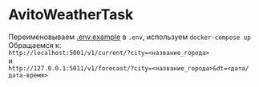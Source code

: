 # AvitoWeatherTask
Переименовываем <a href=".env.example">.env.example</a> в `.env`, используем `docker-compose up`
Обращаемся к:</br> `http://localhost:5001/v1/current/?city=<название_города>`</br>
и</br>
`http://127.0.0.1:5011/v1/forecast/?city=<название_города>&dt=<дата/дата-время>`
